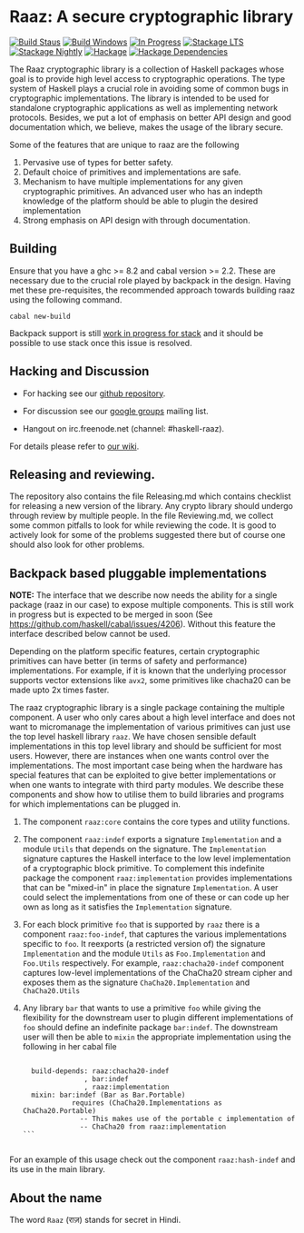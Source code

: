 Raaz: A secure cryptographic library
====================================

[![Build Staus][travis-status]][travis-raaz]
[![Build Windows][appveyor-status]][appveyor-raaz]
[![In Progress][waffle-inprogress]][waffle-raaz]
[![Stackage LTS][stackage-lts-raaz-badge]][stackage-lts-raaz]
[![Stackage Nightly][stackage-nightly-raaz-badge]][stackage-nightly-raaz]
[![Hackage][hackage-badge]][hackage]
[![Hackage Dependencies][hackage-deps-badge]][hackage-deps]

The Raaz cryptographic library is a collection of Haskell packages
whose goal is to provide high level access to cryptographic
operations. The type system of Haskell plays a crucial role in
avoiding some of common bugs in cryptographic implementations. The
library is intended to be used for standalone cryptographic
applications as well as implementing network protocols.  Besides, we
put a lot of emphasis on better API design and good documentation
which, we believe, makes the usage of the library secure.

Some of the features that are unique to raaz are the following

1. Pervasive use of types for better safety.
2. Default choice of primitives and implementations are safe.
3. Mechanism to have multiple implementations for any given
   cryptographic primitives. An advanced user who has an indepth
   knowledge of the platform should be able to plugin the desired
   implementation
4. Strong emphasis on API design with through documentation.


Building
--------

Ensure that you have a ghc >= 8.2 and cabal version >= 2.2. These are
necessary due to the crucial role played by backpack in the design.
Having met these pre-requisites, the recommended approach towards
building raaz using the following command.

    cabal new-build

Backpack support is still [work in progress for stack][stack-backpack]
and it should be possible to use stack once this issue is resolved.



Hacking and Discussion
----------------------

* For hacking see our [github repository][repo].

* For discussion see our [google groups][emailgroups] mailing list.

* Hangout on irc.freenode.net (channel: #haskell-raaz).

For details please refer to [our wiki][wiki].

## Releasing and reviewing.

The repository also contains the file Releasing.md which contains
checklist for releasing a new version of the library. Any crypto
library should undergo through review by multiple people. In the file
Reviewing.md, we collect some common pitfalls to look for while
reviewing the code. It is good to actively look for some of the
problems suggested there but of course one should also look for other
problems.

Backpack based pluggable implementations
----------------------------------------

**NOTE:** The interface that we describe now needs the ability for a
single package (raaz in our case) to expose multiple components. This
is still work in progress but is expected to be merged in soon (See
<https://github.com/haskell/cabal/issues/4206>). Without this feature
the interface described below cannot be used.

Depending on the platform specific features, certain cryptographic
primitives can have better (in terms of safety and performance)
implementations. For example, if it is known that the underlying
processor supports vector extensions like `avx2`, some primitives like
chacha20 can be made upto 2x times faster.



The raaz cryptographic library is a single package containing the
multiple component. A user who only cares about a high level interface
and does not want to micromanage the implementation of various
primitives can just use the top level haskell library `raaz`. We have
chosen sensible default implementations in this top level library and
should be sufficient for most users. However, there are instances when
one wants control over the implementations. The most important case
being when the hardware has special features that can be exploited to
give better implementations or when one wants to integrate with third
party modules.  We describe these components and show how to utilise
them to build libraries and programs for which implementations can be
plugged in.

1. The component `raaz:core` contains the core types and utility
   functions.

2. The component `raaz:indef` exports a signature `Implementation` and
   a module `Utils` that depends on the signature. The
   `Implementation` signature captures the Haskell interface to the
   low level implementation of a cryptographic block primitive. To
   complement this indefinite package the component
   `raaz:implementation` provides implementations that can be
   "mixed-in" in place the signature `Implementation`. A user could
   select the implementations from one of these or can code up her own
   as long as it satisfies the `Implementation` signature.

3. For each block primitive `foo` that is supported by `raaz` there is
   a component `raaz:foo-indef`, that captures the various
   implementations specific to `foo`. It reexports (a restricted
   version of) the signature `Implementation` and the module `Utils`
   as `Foo.Implementation` and `Foo.Utils` respectively.
   For example, `raaz:chacha20-indef` component captures low-level
   implementations of the ChaCha20 stream cipher and exposes them as
   the signature `ChaCha20.Implementation` and `ChaCha20.Utils`


4. Any library `bar` that wants to use a primitive `foo` while giving
   the flexibility for the downstream user to plugin different
   implementations of `foo` should define an indefinite package
   `bar:indef`. The downstream user will then be able to `mixin` the
   appropriate implementation using the following in her cabal file

   ````

     build-depends: raaz:chacha20-indef
                  , bar:indef
                  , raaz:implementation
     mixin: bar:indef (Bar as Bar.Portable)
               requires (ChaCha20.Implementations as ChaCha20.Portable)
                 -- This makes use of the portable c implementation of
                 -- ChaCha20 from raaz:implementation
   ```


For an example of this usage check out the component `raaz:hash-indef`
and its use in the main library.


About the name
--------------

The word `Raaz` (&#x0930;&#x093E;&#x095B;) stands for secret in Hindi.


[wiki]: <https://github.com/raaz-crypto/raaz/wiki> "Raaz Wiki"
[repo]: <https://github.com/raaz-crypto/raaz> "Raaz on github"

[emailgroups]: <https://groups.google.com/forum/#!forum/hraaz> "Raaz on Google groups"
[waffle-raaz]:   <https://waffle.io/raaz-crypto/raaz>
[waffle-inprogress]: <https://badge.waffle.io/raaz-crypto/raaz.svg?label=waffle%3Ain%20progress&title=In%20Progress>
[travis-status]: <https://secure.travis-ci.org/raaz-crypto/raaz.png> "Build status"
[travis-raaz]: <https://travis-ci.org/raaz-crypto/raaz>
[stackage-lts-raaz]: <https://www.stackage.org/lts/package/raaz>
[stackage-nightly-raaz]: <https://www.stackage.org/nightly/package/raaz>

[stackage-lts-raaz-badge]: <https://www.stackage.org/package/raaz/badge/lts>
[stackage-nightly-raaz-badge]: <https://www.stackage.org/package/raaz/badge/nightly>

[hackage]:       <https://hackage.haskell.org/package/raaz>
[hackage-badge]: <https://img.shields.io/hackage/v/raaz.svg>
[hackage-deps-badge]: <https://img.shields.io/hackage-deps/v/raaz.svg>
[hackage-deps]: <https://packdeps.haskellers.com/feed?needle=raaz>
[appveyor-status]: <https://ci.appveyor.com/api/projects/status/github/raaz-crypto/raaz?branch=master&svg=true>
[appveyor-raaz]: <https://ci.appveyor.com/project/raaz-crypto/raaz>
[stack-backpack]: <https://github.com/commercialhaskell/stack/issues/2540>
